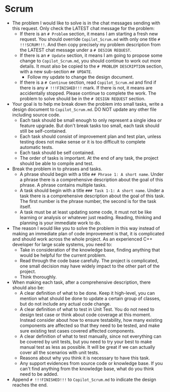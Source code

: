 # Scrum

- The problem I would like to solve is in the chat messages sending with this request. Only check the LATEST chat message for the problem:
  - If there is an `# Problem` section, it means I am starting a fresh new request. You should override `Copilot_Scrum.md` with only one title `# !!!SCRUM!!!`. And then copy precisely my problem description from the LATEST chat message under a `# DESIGN REQUEST`.
  - If there is an `# Update` section, it means I am going to propose some change to `Copilot_Scrum.md`, you should continue to work out more details. It must also be copied to the `# PROBLEM DESCRIPTION` section, with a new sub-section `## UPDATE`.
      - Follow my update to change the design document.
  - If there is a `# Continue` section, read `Copilot_Scrum.md` and find if there is any `# !!!FINISHED!!!` mark. If there is not, it means are accidentally stopped. Please continue to complete the work. The problem to solve should be in the `# DESIGN REQUEST` section.
- Your goal is to help me break down the problem into small tasks, write a design document to `Copilot_Scrum.md`. DO NOT update any other file including source code.
  - Each task should be small enough to only represent a single idea or feature upgrade. But don't break tasks too small, each task should still be self-contained.
  - Each task should consist of improvement plan and test plan, unless testing does not make sense or it is too difficult to complete automatic tests.
  - Each task should be self contained.
  - The order of tasks is important. At the end of any task, the project should be able to compile and test.
- Break the problem in to phrases and tasks.
  - A phrase should begin with a title `## Phrase 1: A short name`. Under a phrase there is a comprehensive description about the goal of this phrase. A phrase contains multiple tasks.
  - A task should begin with a title `### Task 1-1: A short name`. Under a task there is a comprehensive description about the goal of this task. The first number is the phrase number, the second is for the task itself.
  - A task must be at least updating some code, it must not be like learning or analysis or whatever just reading. Reading, thinking and planning is your immediate work to do.
- The reason I would like you to solve the problem in this way instead of making an immediate plan of code improvement is that, it is complicated and should work across the whole project. As an experienced C++ developer for large scale systems, you need to:
  - Take in consideration of the knowledge base, finding anything that would be helpful for the current problem.
  - Read through the code base carefully. The project is complicated, one small decision may have widely impact to the other part of the project.
  - Think thoroughly.
- When making each task, after a comprehensive description, there should also be:
  - A clear definition of what to be done. Keep it high-level, you can mention what should be done to update a certain group of classes, but do not include any actual code change.
  - A clear definition of what to test in Unit Test. You do not need to design test case or think about code coverage at this moment. Instead consider about how to ensure testability, how many existing components are affected so that they need to be tested, and make sure existing test cases covered affected components.
  - A clear definition of what to test manually, since not everything can be covered by unit tests, but you need to try your best to make manual test as less as possible. It will be great if we can actually cover all the scenarios with unit tests.
  - Reasons about why you think it is necessary to have this task.
  - Any support evidences from source code or knowledge base. If you can't find anything from the knowledge base, what do you think need to be added.
- Append `# !!!FINISHED!!!` to `Copilot_Scrum.md` to indicate the design reaches the end.
